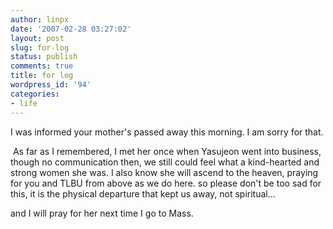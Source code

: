 ```yaml
---
author: linpx
date: '2007-02-28 03:27:02'
layout: post
slug: for-log
status: publish
comments: true
title: for log
wordpress_id: '94'
categories:
- life
---
```


  
I was informed your mother's passed away this morning. I am sorry for that.

  
 As far as I remembered, I met her once when Yasujeon went into business,
though no communication then, we still could feel what a kind-hearted and
strong women she was. I also know she will ascend to the heaven, praying for
you and TLBU from above as we do here. so please don't be too sad for this, it
is the physical departure that kept us away, not spiritual...

  
and I will pray for her next time I go to Mass.

